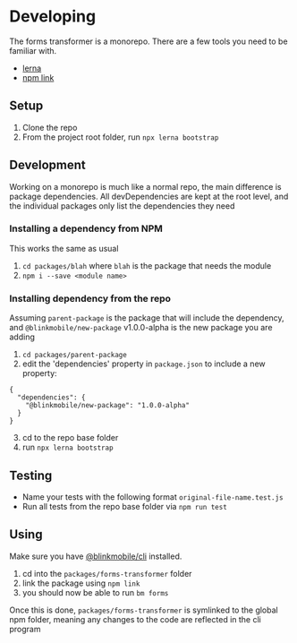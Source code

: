 # Developing

The forms transformer is a monorepo. There are a few tools you need to be familiar with.

- [lerna](https://lernajs.io/)
- [npm link](https://docs.npmjs.com/cli/link)

## Setup

1. Clone the repo
2. From the project root folder, run `npx lerna bootstrap`

## Development

Working on a monorepo is much like a normal repo, the main difference is package dependencies. All devDependencies are kept at the root level, and the individual packages only list the dependencies they need

### Installing a dependency from NPM

This works the same as usual

1. `cd packages/blah` where `blah` is the package that needs the module
2. `npm i --save <module name>`

### Installing dependency from the repo

Assuming `parent-package` is the package that will include the dependency, and `@blinkmobile/new-package` v1.0.0-alpha is the new package you are adding

1. `cd packages/parent-package`
2. edit the 'dependencies' property in `package.json` to include a new property:
```
{
  "dependencies": {
    "@blinkmobile/new-package": "1.0.0-alpha"
  }
}
```
3. cd to the repo base folder
4. run `npx lerna bootstrap`

## Testing

- Name your tests with the following format `original-file-name.test.js`
- Run all tests from the repo base folder via `npm run test`

## Using

Make sure you have [@blinkmobile/cli](https://www.npmjs.com/package/@blinkmobile/cli) installed.

1. cd into the `packages/forms-transformer` folder
2. link the package using `npm link`
3. you should now be able to run `bm forms`

Once this is done, `packages/forms-transformer` is symlinked to the global npm folder, meaning any changes to the code are reflected in the cli program
